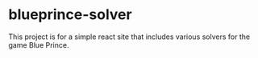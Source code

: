 # blueprince-solver
This project is for a simple react site that includes various solvers for the game Blue Prince.
